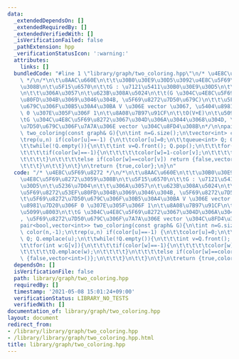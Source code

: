 ```yaml
---
data:
  _extendedDependsOn: []
  _extendedRequiredBy: []
  _extendedVerifiedWith: []
  _isVerificationFailed: false
  _pathExtension: hpp
  _verificationStatusIcon: ':warning:'
  attributes:
    links: []
  bundledCode: "#line 1 \"library/graph/two_coloring.hpp\"\n/* \u4E8C\u5F69\u8272\
    \ */\n/*\n\t\u8AAC\u660E\n\t\t\u30B0\u30E9\u30D5\u3092\u4E8C\u5F69\u8272\u3059\
    \u308B\n\t\u5F15\u6570\n\t\tG : \u7121\u5411\u30B0\u30E9\u30D5\n\t\u5236\u7D04\
    \n\t\t\u306A\u3057\n\t\u623B\u308A\u5024\n\t\t(G \u304C\u4E8C\u5F69\u8272\u53EF\
    \u80FD\u304B\u3069\u3046\u304B, \u5F69\u8272\u7D50\u679C)\n\t\t\u5F69\u8272\u7D50\
    \u679C\u306F\u30B5\u30A4\u30BA V \u306E vector \u3067, \u5404\u8981\u7D20\u306F\
    \ 0 \u307E\u305F\u306F 1\n\t\u8A08\u7B97\u91CF\n\t\tO(V+E)\n\t\u5099\u8003\n\t\
    \tG \u304C\u4E8C\u5F69\u8272\u3067\u304D\u306A\u3044\u3068\u304D, \u5F69\u8272\
    \u7D50\u679C\u306F\u7A7A\u306E vector \u304C\u8FD4\u308B\n*/\n\npair<bool,vector<int>>\
    \ two_coloring(const graph& G){\n\tint n=G.size();\n\tvector<int> color(n,-1);\n\
    \trep(u,n) if(color[u]==-1) {\n\t\tcolor[u]=0;\n\t\tqueue<int> Q; Q.emplace(u);\n\
    \t\twhile(!Q.empty()){\n\t\t\tint v=Q.front(); Q.pop();\n\t\t\tfor(int w:G[v]){\n\
    \t\t\t\tif(color[w]==-1){\n\t\t\t\t\tcolor[w]=1-color[v];\n\t\t\t\t\tQ.emplace(w);\n\
    \t\t\t\t}\n\t\t\t\telse if(color[w]==color[v]) return {false,vector<int>()};\n\
    \t\t\t}\n\t\t}\n\t}\n\treturn {true,color};\n}\n"
  code: "/* \u4E8C\u5F69\u8272 */\n/*\n\t\u8AAC\u660E\n\t\t\u30B0\u30E9\u30D5\u3092\
    \u4E8C\u5F69\u8272\u3059\u308B\n\t\u5F15\u6570\n\t\tG : \u7121\u5411\u30B0\u30E9\
    \u30D5\n\t\u5236\u7D04\n\t\t\u306A\u3057\n\t\u623B\u308A\u5024\n\t\t(G \u304C\u4E8C\
    \u5F69\u8272\u53EF\u80FD\u304B\u3069\u3046\u304B, \u5F69\u8272\u7D50\u679C)\n\t\
    \t\u5F69\u8272\u7D50\u679C\u306F\u30B5\u30A4\u30BA V \u306E vector \u3067, \u5404\
    \u8981\u7D20\u306F 0 \u307E\u305F\u306F 1\n\t\u8A08\u7B97\u91CF\n\t\tO(V+E)\n\t\
    \u5099\u8003\n\t\tG \u304C\u4E8C\u5F69\u8272\u3067\u304D\u306A\u3044\u3068\u304D\
    , \u5F69\u8272\u7D50\u679C\u306F\u7A7A\u306E vector \u304C\u8FD4\u308B\n*/\n\n\
    pair<bool,vector<int>> two_coloring(const graph& G){\n\tint n=G.size();\n\tvector<int>\
    \ color(n,-1);\n\trep(u,n) if(color[u]==-1) {\n\t\tcolor[u]=0;\n\t\tqueue<int>\
    \ Q; Q.emplace(u);\n\t\twhile(!Q.empty()){\n\t\t\tint v=Q.front(); Q.pop();\n\t\
    \t\tfor(int w:G[v]){\n\t\t\t\tif(color[w]==-1){\n\t\t\t\t\tcolor[w]=1-color[v];\n\
    \t\t\t\t\tQ.emplace(w);\n\t\t\t\t}\n\t\t\t\telse if(color[w]==color[v]) return\
    \ {false,vector<int>()};\n\t\t\t}\n\t\t}\n\t}\n\treturn {true,color};\n}\n"
  dependsOn: []
  isVerificationFile: false
  path: library/graph/two_coloring.hpp
  requiredBy: []
  timestamp: '2021-05-08 15:01:24+09:00'
  verificationStatus: LIBRARY_NO_TESTS
  verifiedWith: []
documentation_of: library/graph/two_coloring.hpp
layout: document
redirect_from:
- /library/library/graph/two_coloring.hpp
- /library/library/graph/two_coloring.hpp.html
title: library/graph/two_coloring.hpp
---
```

